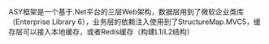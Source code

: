ASY框架是一个基于.Net平台的三层Web架构，数据层用到了微软企业类库（Enterprise Library 6），业务层的依赖注入使用到了StructureMap.MVC5，缓存层可以接入本地缓存，或者Redis缓存（构建L1/L2结构）
